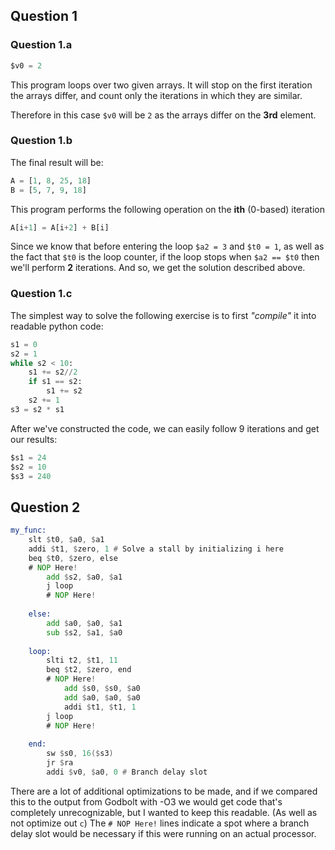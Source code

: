## Question 1
### Question 1.a
```asm
$v0 = 2
```
This program loops over two given arrays. It will stop on the first iteration the arrays differ, and count only the iterations in which they are similar.

Therefore in this case `$v0` will be `2` as the arrays differ on the **3rd** element.

### Question 1.b
The final result will be:
```python
A = [1, 8, 25, 18]
B = [5, 7, 9, 18]
```
This program performs the following operation on the **ith** (0-based) iteration
```python
A[i+1] = A[i+2] + B[i]
```
Since we know that before entering the loop `$a2 = 3` and `$t0 = 1`, as well as the fact that `$t0` is the loop counter,
if the loop stops when `$a2 == $t0` then we'll perform **2** iterations.
And so, we get the solution described above.

### Question 1.c
The simplest way to solve the following exercise is to first *"compile"* it into readable python code:
```python
s1 = 0
s2 = 1
while s2 < 10:
    s1 += s2//2
    if s1 == s2:
        s1 += s2
    s2 += 1
s3 = s2 * s1
```
After we've constructed the code, we can easily follow 9 iterations and get our results:
```asm
$s1 = 24
$s2 = 10
$s3 = 240
```

## Question 2
```asm
my_func: 
    slt $t0, $a0, $a1
    addi $t1, $zero, 1 # Solve a stall by initializing i here
    beq $t0, $zero, else
    # NOP Here!
        add $s2, $a0, $a1
        j loop
        # NOP Here!
        
    else: 
        add $a0, $a0, $a1
        sub $s2, $a1, $a0
        
    loop: 
        slti t2, $t1, 11
        beq $t2, $zero, end
        # NOP Here!
            add $s0, $s0, $a0
            add $a0, $a0, $a0
            addi $t1, $t1, 1
        j loop
        # NOP Here!
        
    end: 
        sw $s0, 16($s3)
        jr $ra
        addi $v0, $a0, 0 # Branch delay slot
```
There are a lot of additional optimizations to be made, and if we compared this to the output from Godbolt with -O3 we would get code that's completely unrecognizable, but I wanted to keep this readable. (As well as not optimize out `c`)
The `# NOP Here!` lines indicate a spot where a branch delay slot would be necessary if this were running on an actual processor.
